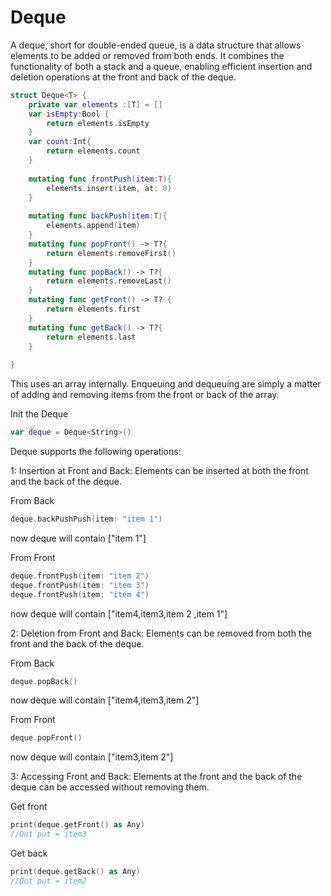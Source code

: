 # Deque

A deque, short for double-ended queue, is a data structure that allows elements to be added or removed from both ends. It combines the functionality of both a stack and a queue, enabling efficient insertion and deletion operations at the front and back of the deque.




```swift
struct Deque<T> {
    private var elements :[T] = []
    var isEmpty:Bool {
        return elements.isEmpty
    }
    var count:Int{
        return elements.count
    }
    
    mutating func frontPush(item:T){
        elements.insert(item, at: 0)
    }
    
    mutating func backPush(item:T){
        elements.append(item)
    }
    mutating func popFront() -> T?{
        return elements.removeFirst()
    }
    mutating func popBack() -> T?{
        return elements.removeLast()
    }
    mutating func getFront() -> T? {
        return elements.first
    }
    mutating func getBack() -> T?{
        return elements.last
    }
    
}

```

This uses an array internally. Enqueuing and dequeuing are simply a matter of adding and removing items from the front or back of the array.

Init the Deque

```swift
var deque = Deque<String>()
```


Deque supports the following operations:

1: Insertion at Front and Back: Elements can be inserted at both the front and the back of the deque.



From Back 

```swift
deque.backPushPush(item: "item 1")
```
now deque will contain ["item 1"]

From Front 

```swift
deque.frontPush(item: "item 2")
deque.frontPush(item: "item 3")
deque.frontPush(item: "item 4")
```
now deque will contain ["item4,item3,item 2 ,item 1"]

2: Deletion from Front and Back: Elements can be removed from both the front and the back of the deque.

From Back 

```swift
deque.popBack()
```
now deque will contain ["item4,item3,item 2"]

From Front 

```swift
deque.popFront()
```
now deque will contain ["item3,item 2"]

3: Accessing Front and Back: Elements at the front and the back of the deque can be accessed without removing them.

Get front 

```swift
print(deque.getFront() as Any)
//Out put = item3
```

Get back 

```swift
print(deque.getBack() as Any)
//Out put = item2
```



